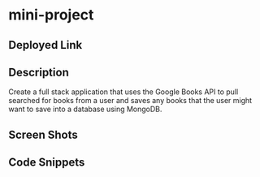 # mini-project

## Deployed Link

## Description

Create a full stack application that uses the Google Books API to pull searched for books from a user and saves any books that the user might want to save into a database using MongoDB. 

## Screen Shots


## Code Snippets


